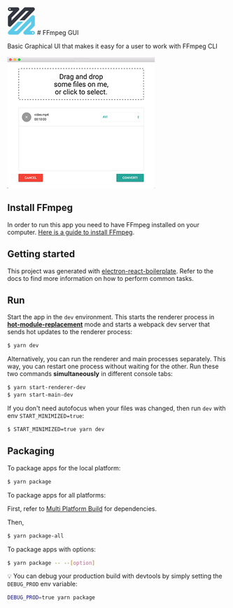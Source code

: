 ![screenshot](/app/assets/logo.png?raw=true "Screenshot") # FFmpeg GUI

Basic Graphical UI that makes it easy for a user to work with FFmpeg CLI
<br><br>
![screenshot](/app/assets/ex.png?raw=true "Screenshot")

## Install FFmpeg
In order to run this app you need to have FFmpeg installed on your computer.
[Here is a guide to install FFmpeg](https://github.com/adaptlearning/adapt_authoring/wiki/Installing-FFmpeg).

## Getting started

This project was generated with [electron-react-boilerplate](https://github.com/electron-react-boilerplate/electron-react-boilerplate).
Refer to the docs to find more information on how to perform common tasks.

## Run

Start the app in the `dev` environment. This starts the renderer process in [**hot-module-replacement**](https://webpack.js.org/guides/hmr-react/) mode and starts a webpack dev server that sends hot updates to the renderer process:

```bash
$ yarn dev
```

Alternatively, you can run the renderer and main processes separately. This way, you can restart one process without waiting for the other. Run these two commands **simultaneously** in different console tabs:

```bash
$ yarn start-renderer-dev
$ yarn start-main-dev
```

If you don't need autofocus when your files was changed, then run `dev` with env `START_MINIMIZED=true`:

```bash
$ START_MINIMIZED=true yarn dev
```

## Packaging

To package apps for the local platform:

```bash
$ yarn package
```

To package apps for all platforms:

First, refer to [Multi Platform Build](https://www.electron.build/multi-platform-build) for dependencies.

Then,

```bash
$ yarn package-all
```

To package apps with options:

```bash
$ yarn package -- --[option]
```

:bulb: You can debug your production build with devtools by simply setting the `DEBUG_PROD` env variable:

```bash
DEBUG_PROD=true yarn package
```
